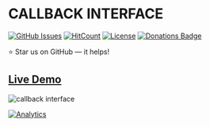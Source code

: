 # CALLBACK INTERFACE

[![GitHub Issues](https://img.shields.io/badge/contributions-welcome-brightgreen.svg?style=flat)](https://github.com/alikinvv/callback-interface/issues)  [![HitCount](http://hits.dwyl.com/alikinvv/callback-interface.svg)](http://hits.dwyl.com/alikinvv/callback-interface)  [![License](https://img.shields.io/badge/license-MIT-blue.svg)](https://opensource.org/licenses/MIT)  [![Donations Badge](https://yourdonation.rocks/images/badge.svg)](https://www.paypal.me/alikinvv)

:star: Star us on GitHub — it helps!

## [Live Demo](https://alikinvv.github.io/callback-interface/)

![callback interface](https://cdn.dribbble.com/users/1773016/screenshots/5735666/2.gif)

[![Analytics](https://ga-beacon.appspot.com/UA-31485994-5/callback-interface-repo)](https://github.com/alikinvv/callback-interface)
